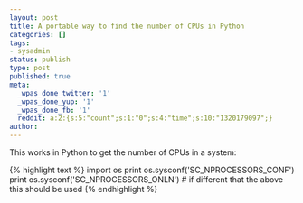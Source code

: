 ```yaml
---
layout: post
title: A portable way to find the number of CPUs in Python
categories: []
tags:
- sysadmin
status: publish
type: post
published: true
meta:
  _wpas_done_twitter: '1'
  _wpas_done_yup: '1'
  _wpas_done_fb: '1'
  reddit: a:2:{s:5:"count";s:1:"0";s:4:"time";s:10:"1320179097";}
author: 
---
```

<p>This works in Python to get the number of CPUs in a system:</p>
<p>{% highlight text %}
import os
print os.sysconf('SC_NPROCESSORS_CONF')
print os.sysconf('SC_NPROCESSORS_ONLN') # if different that the above this should be used
{% endhighlight %}</p>
